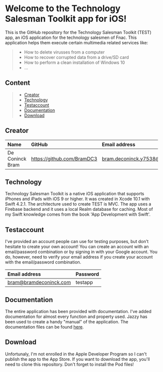 # Welcome to the Technology Salesman Toolkit app for iOS!

This is the GitHub repository for the Technology Salesman Toolkit (TEST) app, an iOS application for the technology salesmen of Fnac. This application helps them execute certain multimedia related services like:
> - How to delete virusses from a computer
> - How to recover corrupted data from a drive/SD card
> - How to perform a clean installation of Windows 10
> - ...

## Content

> - [Creator](#creator)
> - [Technology](#technology)
> - [Testaccount](#testaccount)
> - [Documentation](#documentation)
> - [Download](#download)

## Creator

| Name     | GitHub                        | Email address                               |
| :---     | :---                          | :---                                |
| De Coninck Bram | <https://github.com/BramDC3> | [bram.deconinck.y7538@student.hogent.be](mailto:bram.deconinck.y7538@student.hogent.be) |

## Technology

Technology Salesman Toolkit is a native iOS application that supports iPhones and iPads with iOS 9 or higher. It was created in Xcode 10.1 with Swift 4.2.1. The architecture used to create TEST is MVC. The app uses a Firebase backend and it uses a local Realm database for caching. Most of my Swift knowledge comes from the book 'App Development with Swift'.

## Testaccount

I've provided an account people can use for testing purposes, but don't hesitate to create your own account! You can create an account with an email/password combination or by signing in with your Google account. You do, however, need to verify your email address if you create your account with the email/password combination.

| Email address     | Password    |
| :---     | :---   |
| bram@bramdeconinck.com | testapp |

## Documentation

The entire application has been provided with documentation. I've added documentation for almost every function and property used. Jazzy has been used to create a handy "manual" of the application. The documentation files can be found [here](https://github.com/BramDC3/Technology-Salesman-Toolkit-iOS/tree/master/docs).

## Download

Unfortunaly, I'm not enrolled in the Apple Developer Program so I can't publish the app to the App Store. If you want to download the app, you'll need to clone this repository. Don't forget to install the Pod files!
